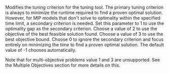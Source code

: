 Modifies the tuning criterion for the tuning tool. The primary tuning criterion is always to minimize the runtime
required to find a proven optimal solution. However, for MIP models that don't solve to optimality within the specified
time limit, a secondary criterion is needed. Set this parameter to 1 to use the optimality gap as the secondary
criterion. Choose a value of 2 to use the objective of the best feasible solution found. Choose a value of 3 to use the
best objective bound. Choose 0 to ignore the secondary criterion and focus entirely on minimizing the time to find a
proven optimal solution. The default value of -1 chooses automatically.

Note that for multi-objective problems value 1 and 3 are unsupported. See the Multiple Objectives section for more
details on this.